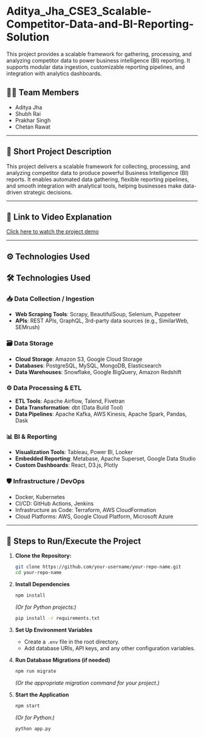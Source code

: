 # Aditya_Jha_CSE3_Scalable-Competitor-Data-and-BI-Reporting-Solution
This project provides a scalable framework for gathering, processing, and analyzing competitor data to power business intelligence (BI) reporting. It supports modular data ingestion, customizable reporting pipelines, and integration with analytics dashboards.

## 🧑‍💻 Team Members
- Aditya Jha
- Shubh Rai
- Prakhar Singh
- Chetan Rawat

---

## 📝 Short Project Description
This project delivers a scalable framework for collecting, processing, and analyzing competitor data to produce powerful Business Intelligence (BI) reports. It enables automated data gathering, flexible reporting pipelines, and smooth integration with analytical tools, helping businesses make data-driven strategic decisions.

---

## 🎥 Link to Video Explanation
[Click here to watch the project demo](https://krmangalameduin-my.sharepoint.com/:v:/g/personal/2301010177_krmu_edu_in/EfxH9HOFmYREmkTJ5U4ho4MBIe0kei5-DIWXRDkfUpI5NA?nav=eyJyZWZlcnJhbEluZm8iOnsicmVmZXJyYWxBcHAiOiJPbmVEcml2ZUZvckJ1c2luZXNzIiwicmVmZXJyYWxBcHBQbGF0Zm9ybSI6IldlYiIsInJlZmVycmFsTW9kZSI6InZpZXciLCJyZWZlcnJhbFZpZXciOiJNeUZpbGVzTGlua0NvcHkifX0&e=CIrPlO)  


---

## ⚙️ Technologies Used
## 🛠️ Technologies Used

### 📥 Data Collection / Ingestion
- **Web Scraping Tools**: Scrapy, BeautifulSoup, Selenium, Puppeteer
- **APIs**: REST APIs, GraphQL, 3rd-party data sources (e.g., SimilarWeb, SEMrush)

### 🗃️ Data Storage
- **Cloud Storage**: Amazon S3, Google Cloud Storage
- **Databases**: PostgreSQL, MySQL, MongoDB, Elasticsearch
- **Data Warehouses**: Snowflake, Google BigQuery, Amazon Redshift

### ⚙️ Data Processing & ETL
- **ETL Tools**: Apache Airflow, Talend, Fivetran
- **Data Transformation**: dbt (Data Build Tool)
- **Data Pipelines**: Apache Kafka, AWS Kinesis, Apache Spark, Pandas, Dask

### 📊 BI & Reporting
- **Visualization Tools**: Tableau, Power BI, Looker
- **Embedded Reporting**: Metabase, Apache Superset, Google Data Studio
- **Custom Dashboards**: React, D3.js, Plotly

### 🛡️ Infrastructure / DevOps
- Docker, Kubernetes
- CI/CD: GitHub Actions, Jenkins
- Infrastructure as Code: Terraform, AWS CloudFormation
- Cloud Platforms: AWS, Google Cloud Platform, Microsoft Azure


---

## 🚀 Steps to Run/Execute the Project

1. **Clone the Repository:**
   ```bash
   git clone https://github.com/your-username/your-repo-name.git
   cd your-repo-name


2. **Install Dependencies**
   ```bash
   npm install
   ```
   *(Or for Python projects:)*
   ```bash
   pip install -r requirements.txt
   ```

3. **Set Up Environment Variables**
   - Create a `.env` file in the root directory.
   - Add database URIs, API keys, and any other configuration variables.

4. **Run Database Migrations (if needed)**
   ```bash
   npm run migrate
   ```
   *(Or the appropriate migration command for your project.)*

5. **Start the Application**
   ```bash
   npm start
   ```
   *(Or for Python:)*
   ```bash
   python app.py
   ```
